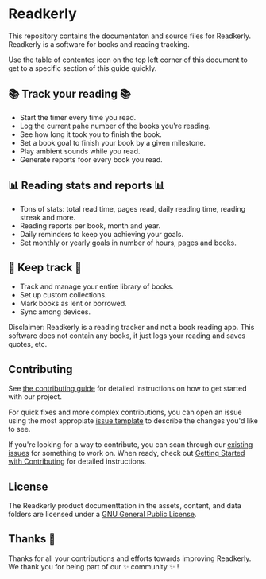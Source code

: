 # Readkerly

This repository contains the documentaton and source files for Readkerly. Readkerly is a software for books and reading tracking.

Use the table of contentes icon on the top left corner of this document to get to a specific section of this guide quickly.

## 📚 Track your reading 📚

- Start the timer every time you read.
- Log the current pahe number of the books you're reading.
- See how long it took you to finish the book.
- Set a book goal to finish your book by a given milestone.
- Play ambient sounds while you read.
- Generate reports foor every book you read.

## 📊 Reading stats and reports 📊

- Tons of stats: total read time, pages read, daily reading time, reading streak and more.
- Reading reports per book, month and year.
- Daily reminders to keep you achieving your goals.
- Set monthly or yearly goals in number of hours, pages and books.

## 🔖 Keep track 🔖

- Track and manage your entire library of books.
- Set up custom collections.
- Mark books as lent or borrowed.
- Sync among devices.

Disclaimer: Readkerly is a reading tracker and not a book reading app. This software does not contain any books, it just logs your reading and saves quotes, etc.

## Contributing

See [the contributing guide](CONTRIBUTING.md) for detailed instructions on how to get started with our project.

For quick fixes and more complex contributions, you can open an issue using the most appropiate [issue template](https://github.com/carmoruda/readkerly/issues/new/choose) to describe the changes you'd like to see.

If you're looking for a way to contribute, you can scan through our [existing issues](https://github.com/carmoruda/readkerly/issues) for something to work on. When ready, check out [Getting Started with Contributing](/CONTRIBUTING.md) for detailed instructions.

## License

The Readkerly product documenttation in the assets, content, and data folders are licensed under a [GNU General Public License](/LICENSE.md).

## Thanks 💛

Thanks for all your contributions and efforts towards improving Readkerly. We thank you for being part of our ✨ community ✨ !

